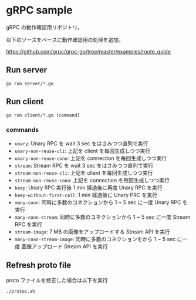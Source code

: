 # gRPC sample

gRPC の動作確認用リポジトリ。
 
以下のソースをベースに動作確認用の処理を追加。

https://github.com/grpc/grpc-go/tree/master/examples/route_guide
 
## Run server

```
go run server/*.go
```

## Run client

`go run client/*.go [command]`

### commands

- `unary`: Unary RPC を wait 3 sec をはさみつつ直列で実行
- `unary-non-reuse-cli`: 上記を client を毎回生成しつつ実行
- `unary-non-reuse-conn`: 上記を connection を毎回生成しつつ実行
- `stream`: Stream RPC を wait 3 sec をはさみつつ直列で実行
- `stream-non-reuse-cli`: 上記を client を毎回生成しつつ実行
- `stream-non-reuse-conn`: 上記を connection を毎回生成しつつ実行
- `keep`: Unary RPC 実行後 1 min 経過後に再度 Unary RPC を実行
- `keep-without-first-call`: 1 min 経過後に Unary PRC を実行
- `many-conn`: 同時に多数のコネクションから 1 ~ 5 sec に一度 Unary RPC を実行
- `many-conn-stream`: 同時に多数のコネクションから 1 ~ 5 sec に一度 Stream RPC を実行
- `stream-image`: 7 MB の画像をアップロードする Stream API を実行
- `many-conn-stream-image`: 同時に多数のコネクションをから 1 ~ 5 sec に一度 画像アップロード Stream API を実行

## Refresh proto file

proto ファイルを修正した場合は以下を実行

`./protoc.sh`
